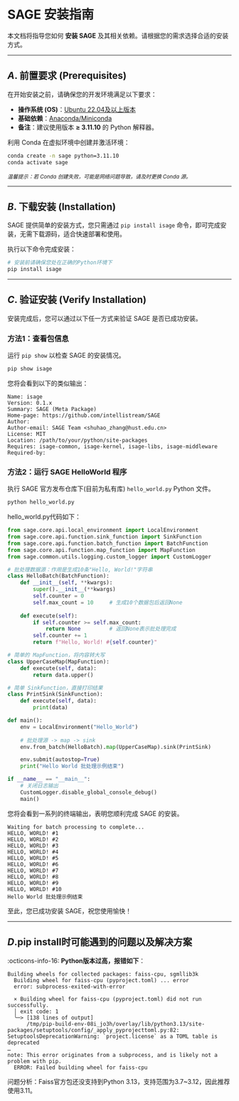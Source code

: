 # SAGE 安装指南

本文档将指导您如何 **安装 SAGE** 及其相关依赖。请根据您的需求选择合适的安装方式。

---

## *A*. 前置要求 (Prerequisites)

在开始安装之前，请确保您的开发环境满足以下要求：

* **操作系统 (OS)**：[Ubuntu 22.04及以上版本](https://ubuntu.com/)
* **基础依赖**：[Anaconda/Miniconda](https://www.anaconda.com/) 
* **备注**：建议使用版本 **≥ 3.11.10** 的 Python 解释器。

利用 Conda 在虚拟环境中创建并激活环境：

```bash
conda create -n sage python=3.11.10
conda activate sage
```

<small>*温馨提示：若 Conda 创建失败，可能是网络问题导致，请及时更换 Conda 源。*</small>

---

## *B*. 下载安装 (Installation)

SAGE 提供简单的安装方式，您只需通过 `pip install isage` 命令，即可完成安装，无需下载源码，适合快速部署和使用。

执行以下命令完成安装：

```bash
# 安装前请确保您处在正确的Python环境下
pip install isage
```

---

## *C*. 验证安装 (Verify Installation)
安装完成后，您可以通过以下任一方式来验证 SAGE 是否已成功安装。

### 方法1：查看包信息

运行 `pip show` 以检查 SAGE 的安装情况。

```Bash
pip show isage
```

您将会看到以下的类似输出：

```
Name: isage
Version: 0.1.x
Summary: SAGE (Meta Package)
Home-page: https://github.com/intellistream/SAGE
Author: 
Author-email: SAGE Team <shuhao_zhang@hust.edu.cn>
License: MIT
Location: /path/to/your/python/site-packages
Requires: isage-common, isage-kernel, isage-libs, isage-middleware
Required-by:
```

### 方法2：运行 SAGE HelloWorld 程序

执行 SAGE 官方发布仓库下(目前为私有库) `hello_world.py` Python 文件。

```Bash
python hello_world.py
```

hello_world.py代码如下：
```Python linenums="1"
from sage.core.api.local_environment import LocalEnvironment
from sage.core.api.function.sink_function import SinkFunction
from sage.core.api.function.batch_function import BatchFunction
from sage.core.api.function.map_function import MapFunction
from sage.common.utils.logging.custom_logger import CustomLogger

# 批处理数据源：作用是生成10条"Hello, World!"字符串
class HelloBatch(BatchFunction):
    def __init__(self, **kwargs):
        super().__init__(**kwargs)
        self.counter = 0
        self.max_count = 10     # 生成10个数据包后返回None
    
    def execute(self):
        if self.counter >= self.max_count:
            return None         # 返回None表示批处理完成
        self.counter += 1
        return f"Hello, World! #{self.counter}"

# 简单的 MapFunction，将内容转大写
class UpperCaseMap(MapFunction):
    def execute(self, data):
        return data.upper()

# 简单 SinkFunction，直接打印结果
class PrintSink(SinkFunction):
    def execute(self, data):
        print(data)

def main():
    env = LocalEnvironment("Hello_World")
    
    # 批处理源 -> map -> sink
    env.from_batch(HelloBatch).map(UpperCaseMap).sink(PrintSink)

    env.submit(autostop=True)
    print("Hello World 批处理示例结束")

if __name__ == "__main__":
    # 关闭日志输出
    CustomLogger.disable_global_console_debug()
    main()
```

您将会看到一系列的终端输出，表明您顺利完成 SAGE 的安装。

```
Waiting for batch processing to complete...
HELLO, WORLD! #1
HELLO, WORLD! #2
HELLO, WORLD! #3
HELLO, WORLD! #4
HELLO, WORLD! #5
HELLO, WORLD! #6
HELLO, WORLD! #7
HELLO, WORLD! #8
HELLO, WORLD! #9
HELLO, WORLD! #10
Hello World 批处理示例结束
```

至此，您已成功安装 SAGE，祝您使用愉快！

---

## *D*.pip install时可能遇到的问题以及解决方案

:octicons-info-16: **Python版本过高，报错如下**：

```
Building wheels for collected packages: faiss-cpu, sgmllib3k
  Building wheel for faiss-cpu (pyproject.toml) ... error
  error: subprocess-exited-with-error

  × Building wheel for faiss-cpu (pyproject.toml) did not run successfully.
  │ exit code: 1
  ╰─> [138 lines of output]
      /tmp/pip-build-env-08i_jo3h/overlay/lib/python3.13/site-packages/setuptools/config/_apply_pyprojecttoml.py:82: SetuptoolsDeprecationWarning: `project.license` as a TOML table is deprecated
…
note: This error originates from a subprocess, and is likely not a problem with pip.
  ERROR: Failed building wheel for faiss-cpu
```
问题分析：Faiss官方包还没支持到Python 3.13，支持范围为3.7~3.12，因此推荐使用3.11。
